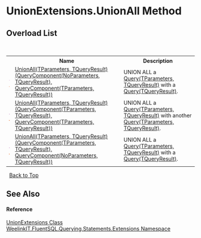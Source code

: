 # UnionExtensions.UnionAll Method 
 


## Overload List
&nbsp;<table><tr><th></th><th>Name</th><th>Description</th></tr><tr><td>![Public method](media/pubmethod.gif "Public method")![Static member](media/static.gif "Static member")</td><td><a href="6f60929d-b34f-9b4a-6a13-bd1d30ddfe28">UnionAll(TParameters, TQueryResult)(QueryComponent(NoParameters, TQueryResult), QueryComponent(TParameters, TQueryResult))</a></td><td>
UNION ALL a <a href="82639357-28f5-d7fe-833e-926791d1bac8">Query(TParameters, TQueryResult)</a> with a <a href="6f307b37-7f33-b530-7c3a-ff1afbca1c60">Query(TQueryResult)</a>.</td></tr><tr><td>![Public method](media/pubmethod.gif "Public method")![Static member](media/static.gif "Static member")</td><td><a href="38c81b27-e785-46d1-5b60-4462626e49fb">UnionAll(TParameters, TQueryResult)(QueryComponent(TParameters, TQueryResult), QueryComponent(TParameters, TQueryResult))</a></td><td>
UNION ALL a <a href="82639357-28f5-d7fe-833e-926791d1bac8">Query(TParameters, TQueryResult)</a> with another <a href="82639357-28f5-d7fe-833e-926791d1bac8">Query(TParameters, TQueryResult)</a>.</td></tr><tr><td>![Public method](media/pubmethod.gif "Public method")![Static member](media/static.gif "Static member")</td><td><a href="888b3376-a9bc-84c8-2fb1-b29c759ddbc5">UnionAll(TParameters, TQueryResult)(QueryComponent(TParameters, TQueryResult), QueryComponent(NoParameters, TQueryResult))</a></td><td>
UNION ALL a <a href="82639357-28f5-d7fe-833e-926791d1bac8">Query(TParameters, TQueryResult)</a> with a <a href="6f307b37-7f33-b530-7c3a-ff1afbca1c60">Query(TQueryResult)</a>.</td></tr></table>&nbsp;
<a href="#unionextensions.unionall-method">Back to Top</a>

## See Also


#### Reference
<a href="29b816d0-3781-84cb-bad5-77fe83deb981">UnionExtensions Class</a><br /><a href="177c9a6d-318f-ac8a-07a6-73d6eee6ff0b">WeelinkIT.FluentSQL.Querying.Statements.Extensions Namespace</a><br />
